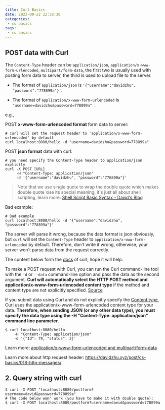 ```yaml
---
title: Curl Basics
date: 2023-09-22 22:58:30
categories:
 - cs basics
tags:
 - cs basics
---
```


## POST data with Curl

The `Content-Type` header can be `application/json`, `application/x-www-form-urlencoded`, `multipart/form-data`, the first two is usually used with posting form data to server, the third is used to upload file to the server.

- The format of `application/json` is `'{"username":"davidzhu", "password":"778899a"}'`. 

- The format of `application/x-www-form-urlencoded` is `"username=davidzhu&password=778899a" `. 

e.g., 

POST **x-www-form-urlencoded format** form data to server:

```shell
# curl will set the request header to 'application/x-www-form-urlencoded' by default
curl localhost:8080/hello -d "username=davidzhu&password=778899a" 
```

POST **json format** data with curl:

```shell
# you need specify the Content-Type header to application/json explictly
curl -X POST [URL]
     -H "Content-Type: application/json" 
     -d '{"username":"davidzhu", "password":"778899a"}'
```

> Note that we use single quote to wrap the double quote which makes double quote lose its special meaning, it's just all about shell scripting, learn more: [Shell Script Basic Syntax - David's Blog](https://davidzhu.xyz/post/linux/002-bash-basics/#5-quotes)

Bad example:

```shell
# Bad example
curl localhost:8080/hello -d '{"username":"davidzhu", "password":"778899a"}'
```

The server will parse it wrong, because the data format is json obviously, but `curl` will set the `Content-Type` header to `application/x-www-form-urlencoded` by default. Therefore, don't write it wrong, otherwise, your server won't parse data from the request correctly. 

The content below form the [docs](https://reqbin.com/req/c-dwjszac0/curl-post-json-example) of curl, hope it will help:

To make a POST request with Curl, you can run the Curl command-line tool with the `-d` or `--data` command-line option and pass the data as the second argument. **Curl will automatically select the HTTP POST method and application/x-www-form-urlencoded content type** if the method and content type are not explicitly specified. [Source](https://reqbin.com/req/c-g5d14cew/curl-post-example) 

If you submit data using Curl and do not explicitly specify the [Content type](https://reqbin.com/req/c-woh4qwov/curl-content-type), Curl uses the application/x-www-form-urlencoded content type for your data. **Therefore, when sending JSON (or any other data type), you must specify the data type using the -H "Content-Type: application/json" command line parameter**.

```shell
$ curl localhost:8080/hello 
    -H "Content-Type: application/json"
    -d '{"Id": 79, "status": 3}'  
```

Learn more: [application/x-www-form-urlencoded and multipart/form-data](https://javarevisited.blogspot.com/2017/06/difference-between-applicationx-www-form-urlencoded-vs-multipart-form-data.html) 

Learn more about http request header: https://davidzhu.xyz/post/cs-basics/018-http-messages/

## 2. Query string with curl

```shell
$ curl -X POST "localhost:8080/postform?username=david&password=778899a"
# The code below won' work (you have to make it with double quote):
$ curl -X POST localhost:8080/postform?username=david&password=778899a
```

